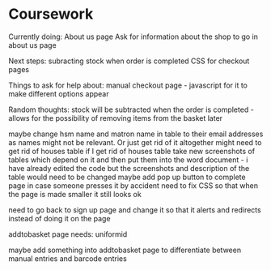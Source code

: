 # Coursework




Currently doing:
About us page
Ask for information about the shop to go in about us page


Next steps:
subracting stock when order is completed
CSS for checkout pages


Things to ask for help about:
manual checkout page - javascript for it to make different options appear


Random thoughts:
stock will be subtracted when the order is completed - allows for the possibility of removing items from the basket later

maybe change hsm name and matron name in table to their email addresses as names might not be relevant. Or just get rid of it altogether
might need to get rid of houses table
if I get rid of houses table take new screenshots of tables which depend on it and then put them into the word document - i have already edited the code but the screenshots and description of the table would need to be changed
maybe add pop up button to complete page in case someone presses it by accident
need to fix CSS so that when the page is made smaller it still looks ok

need to go back to sign up page and change it so that it alerts and redirects instead of doing it on the page



addtobasket page needs:
uniformid

maybe add something into addtobasket page to differentiate between manual entries and barcode entries